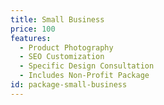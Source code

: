 ```yaml
---
title: Small Business
price: 100
features:
  - Product Photography
  - SEO Customization
  - Specific Design Consultation
  - Includes Non-Profit Package
id: package-small-business
---
```

